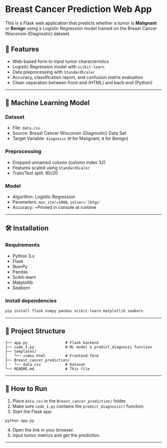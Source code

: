 # Breast Cancer Prediction Web App

This is a Flask web application that predicts whether a tumor is **Malignant** or **Benign** using a Logistic Regression model trained on the Breast Cancer Wisconsin (Diagnostic) dataset.

## 🚀 Features

- Web-based form to input tumor characteristics
- Logistic Regression model with `scikit-learn`
- Data preprocessing with `StandardScaler`
- Accuracy, classification report, and confusion matrix evaluation
- Clean separation between front-end (HTML) and back-end (Python)

---

## 🧠 Machine Learning Model

### Dataset

- File: `data.csv`
- Source: Breast Cancer Wisconsin (Diagnostic) Data Set
- Target Variable: `diagnosis` (`M` for Malignant, `B` for Benign)

### Preprocessing

- Dropped unnamed column (column index 32)
- Features scaled using `StandardScaler`
- Train/Test split: 80/20

### Model

- Algorithm: Logistic Regression
- Parameters: `max_iter=1000`, `solver='lbfgs'`
- Accuracy: ~Printed in console at runtime

---

## 🛠 Installation

### Requirements

- Python 3.x
- Flask
- NumPy
- Pandas
- Scikit-learn
- Matplotlib
- Seaborn

### Install dependencies

```bash
pip install flask numpy pandas scikit-learn matplotlib seaborn
```

---

## 📂 Project Structure

```
├── app.py                 # Flask backend
├── code_1.py              # ML model & predict_diagnosis function
├── templates/
│   └── index.html         # Frontend form
├── Breast_cancer_prediction/
│   └── data.csv           # Dataset
└── README.md              # This file
```

---

## 🧪 How to Run

1. Place `data.csv` in the `Breast_cancer_prediction/` folder.
2. Make sure `code_1.py` contains the `predict_diagnosis()` function.
3. Start the Flask app:

```bash
python app.py
```

4. Open the link in your browser.
5. Input tumor metrics and get the prediction.

---

